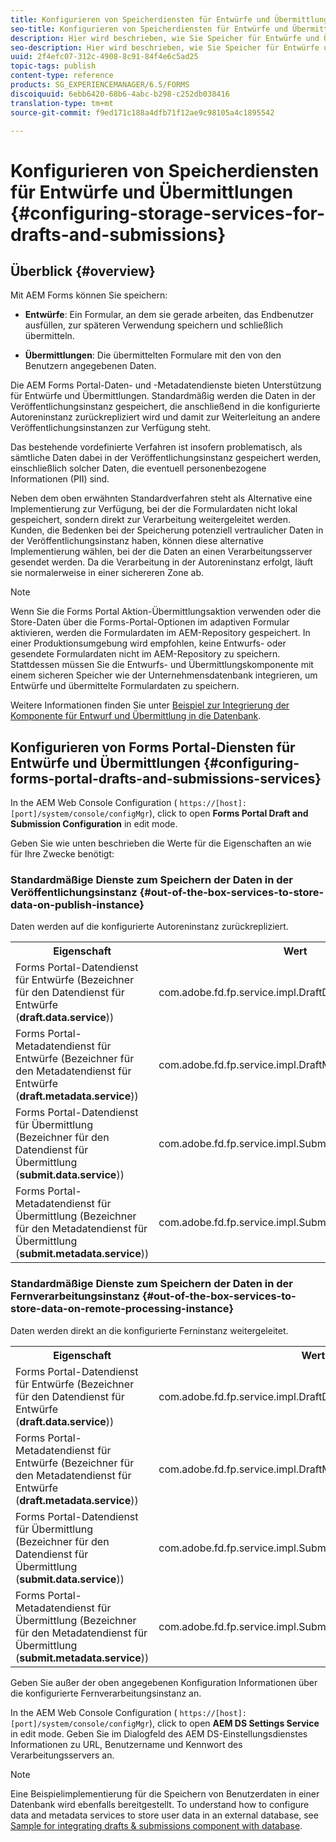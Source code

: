 ```yaml
---
title: Konfigurieren von Speicherdiensten für Entwürfe und Übermittlungen
seo-title: Konfigurieren von Speicherdiensten für Entwürfe und Übermittlungen
description: Hier wird beschrieben, wie Sie Speicher für Entwürfe und Übermittlungen konfigurieren
seo-description: Hier wird beschrieben, wie Sie Speicher für Entwürfe und Übermittlungen konfigurieren
uuid: 2f4efc07-312c-4908-8c91-84f4e6c5ad25
topic-tags: publish
content-type: reference
products: SG_EXPERIENCEMANAGER/6.5/FORMS
discoiquuid: 6ebb6420-68b6-4abc-b298-c252db038416
translation-type: tm+mt
source-git-commit: f9ed171c188a4dfb71f12ae9c98105a4c1895542

---
```



# Konfigurieren von Speicherdiensten für Entwürfe und Übermittlungen {#configuring-storage-services-for-drafts-and-submissions}

## Überblick {#overview}

Mit AEM Forms können Sie speichern:

* **Entwürfe**: Ein Formular, an dem sie gerade arbeiten, das Endbenutzer ausfüllen, zur späteren Verwendung speichern und schließlich übermitteln.

* **Übermittlungen**: Die übermittelten Formulare mit den von den Benutzern angegebenen Daten.

Die AEM Forms Portal-Daten- und -Metadatendienste bieten Unterstützung für Entwürfe und Übermittlungen. Standardmäßig werden die Daten in der Veröffentlichungsinstanz gespeichert, die anschließend in die konfigurierte Autoreninstanz zurückrepliziert wird und damit zur Weiterleitung an andere Veröffentlichungsinstanzen zur Verfügung steht.

Das bestehende vordefinierte Verfahren ist insofern problematisch, als sämtliche Daten dabei in der Veröffentlichungsinstanz gespeichert werden, einschließlich solcher Daten, die eventuell personenbezogene Informationen (PII) sind.

Neben dem oben erwähnten Standardverfahren steht als Alternative eine Implementierung zur Verfügung, bei der die Formulardaten nicht lokal gespeichert, sondern direkt zur Verarbeitung weitergeleitet werden. Kunden, die Bedenken bei der Speicherung potenziell vertraulicher Daten in der Veröffentlichungsinstanz haben, können diese alternative Implementierung wählen, bei der die Daten an einen Verarbeitungsserver gesendet werden. Da die Verarbeitung in der Autoreninstanz erfolgt, läuft sie normalerweise in einer sichereren Zone ab.

>[!NOTE]
>
>Wenn Sie die Forms Portal Aktion-Übermittlungsaktion verwenden oder die Store-Daten über die Forms-Portal-Optionen im adaptiven Formular aktivieren, werden die Formulardaten im AEM-Repository gespeichert. In einer Produktionsumgebung wird empfohlen, keine Entwurfs- oder gesendete Formulardaten nicht im AEM-Repository zu speichern. Stattdessen müssen Sie die Entwurfs- und Übermittlungskomponente mit einem sicheren Speicher wie der Unternehmensdatenbank integrieren, um Entwürfe und übermittelte Formulardaten zu speichern.
>
>Weitere Informationen finden Sie unter [Beispiel zur Integrierung der Komponente für Entwurf und Übermittlung in die Datenbank](/help/forms/using/integrate-draft-submission-database.md).

## Konfigurieren von Forms Portal-Diensten für Entwürfe und Übermittlungen {#configuring-forms-portal-drafts-and-submissions-services}

In the AEM Web Console Configuration ( `https://[host]:[port]/system/console/configMgr`), click to open **Forms Portal Draft and Submission Configuration** in edit mode.

Geben Sie wie unten beschrieben die Werte für die Eigenschaften an wie für Ihre Zwecke benötigt:

### Standardmäßige Dienste zum Speichern der Daten in der Veröffentlichungsinstanz {#out-of-the-box-services-to-store-data-on-publish-instance}

Daten werden auf die konfigurierte Autoreninstanz zurückrepliziert.

<table>
 <tbody>
  <tr>
   <th>Eigenschaft</th>
   <th>Wert</th>
  </tr>
  <tr>
   <td>Forms Portal-Datendienst für Entwürfe (Bezeichner für den Datendienst für Entwürfe (<strong>draft.data.service</strong>))</td>
   <td>com.adobe.fd.fp.service.impl.DraftDataServiceImpl<br /> </td>
  </tr>
  <tr>
   <td>Forms Portal-Metadatendienst für Entwürfe (Bezeichner für den Metadatendienst für Entwürfe (<strong>draft.metadata.service</strong>))</td>
   <td>com.adobe.fd.fp.service.impl.DraftMetadataServiceImpl<br /> </td>
  </tr>
  <tr>
   <td>Forms Portal-Datendienst für Übermittlung (Bezeichner für den Datendienst für Übermittlung (<strong>submit.data.service</strong>))</td>
   <td>com.adobe.fd.fp.service.impl.SubmitDataServiceImpl<br /> </td>
  </tr>
  <tr>
   <td>Forms Portal-Metadatendienst für Übermittlung (Bezeichner für den Metadatendienst für Übermittlung (<strong>submit.metadata.service</strong>))</td>
   <td>com.adobe.fd.fp.service.impl.SubmitMetadataServiceImpl<br /> </td>
  </tr>
 </tbody>
</table>

### Standardmäßige Dienste zum Speichern der Daten in der Fernverarbeitungsinstanz {#out-of-the-box-services-to-store-data-on-remote-processing-instance}

Daten werden direkt an die konfigurierte Ferninstanz weitergeleitet.

<table>
 <tbody>
  <tr>
   <th>Eigenschaft</th>
   <th>Wert</th>
  </tr>
  <tr>
   <td>Forms Portal-Datendienst für Entwürfe (Bezeichner für den Datendienst für Entwürfe (<strong>draft.data.service</strong>))</td>
   <td>com.adobe.fd.fp.service.impl.DraftDataServiceRemoteImpl<br /> </td>
  </tr>
  <tr>
   <td>Forms Portal-Metadatendienst für Entwürfe (Bezeichner für den Metadatendienst für Entwürfe (<strong>draft.metadata.service</strong>))</td>
   <td>com.adobe.fd.fp.service.impl.DraftMetadataServiceRemoteImpl<br /> </td>
  </tr>
  <tr>
   <td>Forms Portal-Datendienst für Übermittlung (Bezeichner für den Datendienst für Übermittlung (<strong>submit.data.service</strong>))</td>
   <td>com.adobe.fd.fp.service.impl.SubmitDataServiceRemoteImpl<br /> </td>
  </tr>
  <tr>
   <td>Forms Portal-Metadatendienst für Übermittlung (Bezeichner für den Metadatendienst für Übermittlung (<strong>submit.metadata.service</strong>))</td>
   <td>com.adobe.fd.fp.service.impl.SubmitMetadataServiceRemoteImpl<br /> </td>
  </tr>
 </tbody>
</table>

Geben Sie außer der oben angegebenen Konfiguration Informationen über die konfigurierte Fernverarbeitungsinstanz an.

In the AEM Web Console Configuration ( `https://[host]:[port]/system/console/configMgr`), click to open **AEM DS Settings Service** in edit mode. Geben Sie im Dialogfeld des AEM DS-Einstellungsdienstes Informationen zu URL, Benutzername und Kennwort des Verarbeitungsservers an.

>[!NOTE]
>
>Eine Beispielimplementierung für die Speichern von Benutzerdaten in einer Datenbank wird ebenfalls bereitgestellt. To understand how to configure data and metadata services to store user data in an external database, see [Sample for integrating drafts &amp; submissions component with database](/help/forms/using/integrate-draft-submission-database.md).

